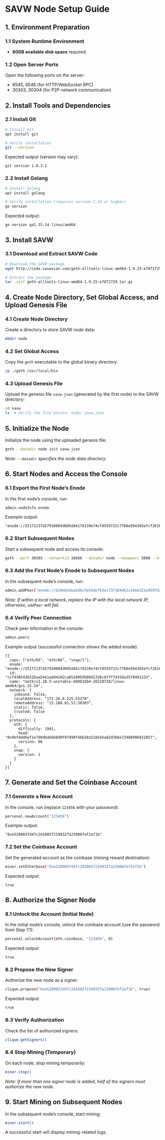 
# SAVW Node Setup Guide  

## 1. Environment Preparation  

### 1.1 System Runtime Environment  
- **80GB available disk space** required.  

### 1.2 Open Server Ports  
Open the following ports on the server:  
- 8545, 8546 (for HTTP/WebSocket RPC)  
- 30303, 30304 (for P2P network communication)  


## 2. Install Tools and Dependencies  

### 2.1 Install Git  
```bash  
# Install Git  
apt install git  

# Verify installation  
git --version  
```  
Expected output (version may vary):  
```plaintext  
git version 1.8.3.1  
```  


### 2.2 Install Golang  
```bash  
# Install Golang  
apt install golang  

# Verify installation (requires version 1.14 or higher)  
go version  
```  
Expected output:  
```plaintext  
go version go1.15.14 linux/amd64  
```  


## 3. Install SAVW  

### 3.1 Download and Extract SAVW Code  
```bash  
# Download the SAVW package  
wget http://code.savwscan.com/geth-alltools-linux-amd64-1.9.25-e7872729.tar.gz  

# Extract the package  
tar -xzvf geth-alltools-linux-amd64-1.9.25-e7872729.tar.gz  
```  


## 4. Create Node Directory, Set Global Access, and Upload Genesis File  

### 4.1 Create Node Directory  
Create a directory to store SAVW node data:  
```bash  
mkdir node  
```  

### 4.2 Set Global Access  
Copy the `geth` executable to the global binary directory:  
```bash  
cp ./geth /usr/local/bin  
```  

### 4.3 Upload Genesis File  
Upload the genesis file `savw.json` (generated by the first node) to the SAVW directory:  
```bash  
cd savw  
ls  # Verify the file exists: node/ savw.json  
```  


## 5. Initialize the Node  
Initialize the node using the uploaded genesis file:  
```bash  
geth --datadir node init savw.json  
```  
*Note: `--datadir` specifies the node data directory.*  


## 6. Start Nodes and Access the Console  

### 6.1 Export the First Node’s Enode  
In the first node’s console, run:  
```bash  
admin.nodeInfo.enode  
```  
Example output:  
```plaintext  
"enode://25171137a57910084d605dd417d139e74cfd559722c7fb8e564365efcf2616c21ef3a9b7136f649c5571ea17ec08fb5952027248db0783bb8305ad7793f7f122@15.188.81.51:30303"  
```  


### 6.2 Start Subsequent Nodes  
Start a subsequent node and access its console:  
```bash  
geth --port 30303 --networkid 16666 --datadir node --maxpeers 5000 --http --http.port 8545 --http.addr 0.0.0.0 --http.corsdomain "" --http.api "eth,net,web3,personal" --ws --ws.addr 0.0.0.0 --ws.port 8546 --allow-insecure-unlock console  
```  


### 6.3 Add the First Node’s Enode to Subsequent Nodes  
In the subsequent node’s console, run:  
```bash  
admin.addPeer("enode://620eb3eba5d6c5e55def63ec73f384d62c19eb321e959fd2156594aa818ac8334e7d507e2c5e27a5de59757128f763f669426c87f8600605d3584905dba3afc4@116.24.67.1:30303")  
```  
*Note: If within a local network, replace the IP with the local network IP; otherwise, `addPeer` will fail.*  


### 6.4 Verify Peer Connection  
Check peer information in the console:  
```bash  
admin.peers  
```  
Example output (successful connection shows the added enode):  
```plaintext  
[{  
  caps: ["eth/65", "eth/66", "snap/1"],  
  enode: "enode://25171137a57910084d605dd417d139e74cfd559722c7fb8e564365efcf2616c21ef3a9b7136f649c5571ea17ec08fb5952027248db0783bb8305ad7793f7f122@15.188.81.51:30303",  
  id: "ccf430543622baa54e1add4182ca8528093b08d1326c07ff7433da3578461233",  
  name: "Geth/v1.10.5-unstable-b89016b4-20210728/linux-amd64/go1.15.14",  
  network: {  
    inbound: false,  
    localAddress: "172.26.0.225:53270",  
    remoteAddress: "15.188.81.51:30303",  
    static: false,  
    trusted: false  
  },  
  protocols: {  
    eth: {  
      difficulty: 1941,  
      head: "0x9bf4dd6ef1e790db4bbb8d0f97490f46b28a518e56ad2d3b6e72988996922057",  
      version: 66  
    },  
    snap: {  
      version: 1  
    }  
  }  
}]  
```  


## 7. Generate and Set the Coinbase Account  

### 7.1 Generate a New Account  
In the console, run (replace `123456` with your password):  
```bash  
personal.newAccount("123456")  
```  
Example output:  
```plaintext  
"0xe5289037d47c2d1885f2199327a23906fef2af1b"  
```  


### 7.2 Set the Coinbase Account  
Set the generated account as the coinbase (mining reward destination):  
```bash  
miner.setEtherbase("0xe5289037d47c2d1885f2199327a23906fef2af1b")  
```  
Expected output:  
```plaintext  
true  
```  


## 8. Authorize the Signer Node  

### 8.1 Unlock the Account (Initial Node)  
In the initial node’s console, unlock the coinbase account (use the password from Step 7.1):  
```bash  
personal.unlockAccount(eth.coinbase, "123456", 0)  
```  
Expected output:  
```plaintext  
true  
```  


### 8.2 Propose the New Signer  
Authorize the new node as a signer:  
```bash  
clique.propose("0xe5289037d47c2d1885f2199327a23906fef2af1b", true)  
```  
Expected output:  
```plaintext  
true  
```  


### 8.3 Verify Authorization  
Check the list of authorized signers:  
```bash  
clique.getSigners()  
```  


### 8.4 Stop Mining (Temporary)  
On each node, stop mining temporarily:  
```bash  
miner.stop()  
```  
*Note: If more than one signer node is added, half of the signers must authorize the new node.*  


## 9. Start Mining on Subsequent Nodes  
In the subsequent node’s console, start mining:  
```bash  
miner.start()  
```  
A successful start will display mining-related logs.
